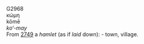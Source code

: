 <body>
  <p>G2968<br>  κώμη  <br> kōmē  <br><i>ko‘-may </i><br>From <a href="g2749.htm">2749</a>  a <i>hamlet</i> (as if <i>laid</i> down): - town, village.<br></p>
 </body>